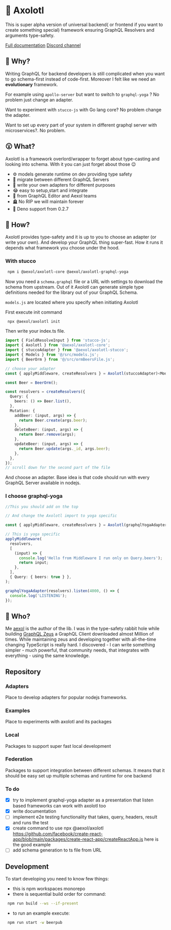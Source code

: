# 🦎 Axolotl

This is super alpha version of universal backend( or frontend if you want to create something special) framework ensuring GraphQL Resolvers and arguments type-safety. 

[Full documentation](https://axolotl-docs.vercel.app)
[Discord channel](https://discord.gg/f8SfgGBHRz)

## 🤔 Why? 

Writing GraphQL for backend developers is still complicated when you want to go schema-first instead of code-first. Moreover I felt like we need an **evolutionary** framework. 

For example using `apollo-server` but want to switch to `graphql-yoga` ? No problem just change an adapter. 

Want to experiment with `stucco-js` with Go lang core? No problem change the adapter. 

Want to set up every part of your system in different graphql server with microservices?. No problem.

## 😮 What?

Axolotl is a framework overlord/wrapper to forget about type-casting and looking into schema. With it you can just forget about those 😉
- ⚙️ models generate runtime on dev providing type safety
- 🏃 migrate between different GraphQL Servers
- 🧐 write your own adapters for different purposes
- 😂 easy to setup,start and integrate
- 🫡 from GraphQL Editor and Aexol teams
- 🪦 No RIP we will maintain forever
- 🦕 Deno support from 0.2.7

## 🫠 How?

Axolotl provides type-safety and it is up to you to choose an adapter (or write your own). And develop your GraphQL thing super-fast. How it runs it depends what framework you choose under the hood. 

### With stucco

```sh
 npm i @aexol/axolotl-core @aexol/axolotl-graphql-yoga
```

Now you need a `schema.graphql` file or a URL with settings to download the schema from upstream. Out of it Axolotl can generate simple type definitions needed for the library out of your GraphQL Schema.

`models.js` are located where you specify when initiating Axolotl

First execute init command

```sh
 npx @aexol/axolotl init
```

Then write your index.ts file.

```ts
import { FieldResolveInput } from 'stucco-js';
import { Axolotl } from '@aexol/axolotl-core';
import { stuccoAdapter } from '@aexol/axolotl-stucco';
import { Models } from '@/src/models.js';
import { BeerOrm } from '@/src/ormBeersFile.js';

// choose your adapter
const { applyMiddleware, createResolvers } = Axolotl(stuccoAdapter)<Models>();

const Beer = BeerOrm();

const resolvers = createResolvers({
  Query: {
    beers: () => Beer.list(),
  },
  Mutation: {
    addBeer: (input, args) => {
      return Beer.create(args.beer);
    },
    deleteBeer: (input, args) => {
      return Beer.remove(args);
    },
    updateBeer: (input, args) => {
      return Beer.update(args._id, args.beer);
    },
  },
});
// scroll down for the second part of the file
```
And choose an adapter. Base idea is that code should run with every GraphQL Server available in nodejs.

### I choose graphql-yoga
```ts
//This you should add on the top

// And change the Axolotl import to yoga specific

const { applyMiddleware, createResolvers } = Axolotl(graphqlYogaAdapter)<Models>();

// This is yoga specific
applyMiddleware(
  resolvers,
  [
    (input) => {
      console.log('Hello from Middleware I run only on Query.beers');
      return input;
    },
  ],
  { Query: { beers: true } },
);

graphqlYogaAdapter(resolvers).listen(4000, () => {
  console.log('LISTENING');
});
```

## 🧌 Who?

Me [aexol](https://github.com/aexol) is the author of the lib. I was in the type-safety rabbit hole while building [GraphQL Zeus](https://github.com/graphql-editor/graphql-zeus) a GraphQL Client downloaded almost Million of times. While maintaining zeus and developing together with all-the-time changing TypeScript is really hard. I discovered - I can write something simpler - much powerful, that community needs, that integrates with everything - using the same knowledge.


## Repository

### Adapters
Place to develop adapters for popular nodejs frameworks.

### Examples
Place to experiments with axolotl and its packages

### Local
Packages to support super fast local development

### Federation
Packages to support integration between different schemas. It means that it should be easy set up multiple schemas and runtime for one backend

### To do
- [x] try to implement graphql-yoga adapter as a presentation that listen based frameworks can work with axolotl too
- [x] write documentation
- [ ] implement e2e testing functionality that takes, query, headers, result and runs the test
- [x] create command to use npx @aexol/axolotl https://github.com/facebook/create-react-app/blob/main/packages/create-react-app/createReactApp.js here is the good example
- [ ] add schema generation to ts file from URL 

## Development

To start developing you need to know few things:
- this is npm workspaces monorepo
- there is sequential build order for command:
```sh
 npm run build --ws --if-present
```
- to run an example execute:
```sh
 npm run start -w beerpub
```